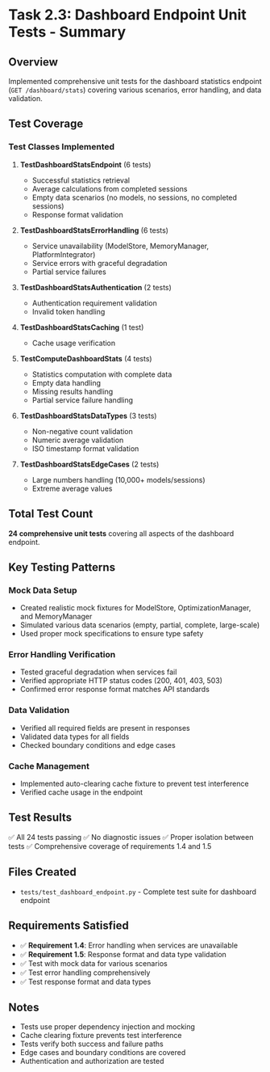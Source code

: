 # Task 2.3: Dashboard Endpoint Unit Tests - Summary

## Overview
Implemented comprehensive unit tests for the dashboard statistics endpoint (`GET /dashboard/stats`) covering various scenarios, error handling, and data validation.

## Test Coverage

### Test Classes Implemented

1. **TestDashboardStatsEndpoint** (6 tests)
   - Successful statistics retrieval
   - Average calculations from completed sessions
   - Empty data scenarios (no models, no sessions, no completed sessions)
   - Response format validation

2. **TestDashboardStatsErrorHandling** (6 tests)
   - Service unavailability (ModelStore, MemoryManager, PlatformIntegrator)
   - Service errors with graceful degradation
   - Partial service failures

3. **TestDashboardStatsAuthentication** (2 tests)
   - Authentication requirement validation
   - Invalid token handling

4. **TestDashboardStatsCaching** (1 test)
   - Cache usage verification

5. **TestComputeDashboardStats** (4 tests)
   - Statistics computation with complete data
   - Empty data handling
   - Missing results handling
   - Partial service failure handling

6. **TestDashboardStatsDataTypes** (3 tests)
   - Non-negative count validation
   - Numeric average validation
   - ISO timestamp format validation

7. **TestDashboardStatsEdgeCases** (2 tests)
   - Large numbers handling (10,000+ models/sessions)
   - Extreme average values

## Total Test Count
**24 comprehensive unit tests** covering all aspects of the dashboard endpoint.

## Key Testing Patterns

### Mock Data Setup
- Created realistic mock fixtures for ModelStore, OptimizationManager, and MemoryManager
- Simulated various data scenarios (empty, partial, complete, large-scale)
- Used proper mock specifications to ensure type safety

### Error Handling Verification
- Tested graceful degradation when services fail
- Verified appropriate HTTP status codes (200, 401, 403, 503)
- Confirmed error response format matches API standards

### Data Validation
- Verified all required fields are present in responses
- Validated data types for all fields
- Checked boundary conditions and edge cases

### Cache Management
- Implemented auto-clearing cache fixture to prevent test interference
- Verified cache usage in the endpoint

## Test Results
✅ All 24 tests passing
✅ No diagnostic issues
✅ Proper isolation between tests
✅ Comprehensive coverage of requirements 1.4 and 1.5

## Files Created
- `tests/test_dashboard_endpoint.py` - Complete test suite for dashboard endpoint

## Requirements Satisfied
- ✅ **Requirement 1.4**: Error handling when services are unavailable
- ✅ **Requirement 1.5**: Response format and data type validation
- ✅ Test with mock data for various scenarios
- ✅ Test error handling comprehensively
- ✅ Test response format and data types

## Notes
- Tests use proper dependency injection and mocking
- Cache clearing fixture prevents test interference
- Tests verify both success and failure paths
- Edge cases and boundary conditions are covered
- Authentication and authorization are tested
